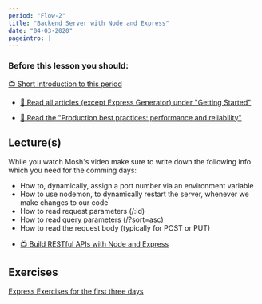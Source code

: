 ```yaml
---
period: "Flow-2"
title: "Backend Server with Node and Express"
date: "04-03-2020"
pageintro: |
---
```


### Before this lesson you should:

[:tv: Short introduction to this period](https://youtu.be/8LQOYSAqXPg)

<!--BEGIN readings ##-->

- [:book: Read all articles (except Express Generator) under "Getting Started"](https://expressjs.com/en/starter/installing.html)
- [:book: Read the "Production best practices: performance and reliability"](https://expressjs.com/en/advanced/best-practice-performance.html)


    <!--END readings ##-->

## Lecture(s)

While you watch Mosh's video make sure to write down the following info which you need for the comming days:

- How to, dynamically, assign a port number via an environment variable
- How to use nodemon, to dynamically restart the server, whenever we make changes to our code
- How to read request parameters (/:id)
- How to read query parameters (/?sort=asc)
- How to read the request body (typically for POST or PUT)

<!--BEGIN lectures ##-->

- [:tv: Build RESTful APIs with Node and Express](https://www.youtube.com/watch?v=pKd0Rpw7O48)
  <!--END lectures ##-->

## Exercises

<!--BEGIN exercises ##-->

[Express Exercises for the first three days](https://docs.google.com/document/d/1W8b6hihu1WyTduhzejUQ6mTSeCvax2PJLt5F9wUCEnQ/edit?usp=sharing)

<!--END exercises ##-->

<!--BEGIN slides ##-->

<!--END slides ##-->
